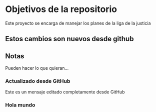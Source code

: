 # Objetivos de la repositorio

Este proyecto se encarga de manejar los planes de la liga de la justicia

## Estos cambios son nuevos desde github

## Notas
Pueden hacer lo que quieran...

### Actualizado desde GitHub
Este es un mensaje editado completamente desde GitHub

### Hola mundo 
